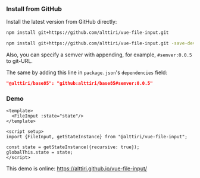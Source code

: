 ### Install from GitHub

Install the latest version from GitHub directly:
```bash
npm install git+https://github.com/alttiri/vue-file-input.git
```

```bash
npm install git+https://github.com/alttiri/vue-file-input.git -save-dev
```

Also, you can specify a semver with appending, for example, `#semver:0.0.5` to git-URL.

The same by adding this line in `package.json`'s `dependencies` field:
```json
"@alttiri/base85": "github:alttiri/base85#semver:0.0.5"
```


### Demo

```vue
<template>
  <FileInput :state="state"/>
</template>

<script setup>
import {FileInput, getStateInstance} from "@alttiri/vue-file-input";

const state = getStateInstance({recursive: true});
globalThis.state = state;
</script>
```
This demo is online: https://alttiri.github.io/vue-file-input/
